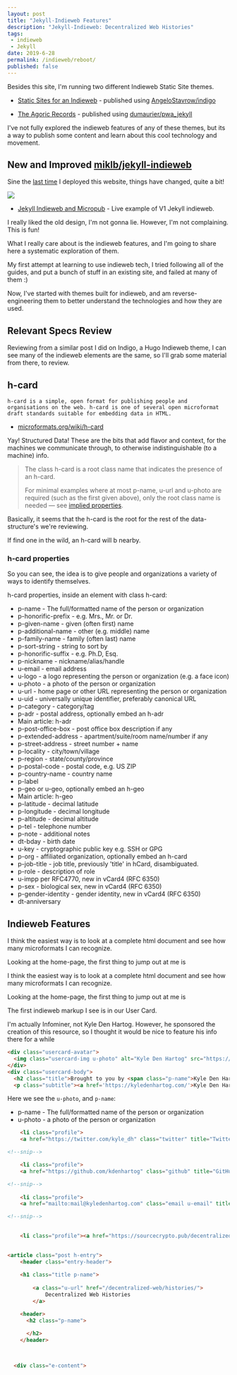 ```yaml
---
layout: post
title: "Jekyll-Indieweb Features"
description: "Jekyll-Indieweb: Decentralized Web Histories"
tags:
 - indieweb
 - Jekyll
date: 2019-6-28
permalink: /indieweb/reboot/
published: false
---
```


Besides this site, I'm running two different Indieweb Static Site themes.

* [Static Sites for an Indieweb](https://web-work.tools/indieweb) - published using [AngeloStavrow/indigo](https://github.com/AngeloStavrow/indigo)

* [The Agoric Records](https://agoric-records.xyz) - published using [dumaurier/pwa_jekyll](https://github.com/dumaurier/pwa_jekyll)

I've not fully explored the indieweb features of any of these themes, but its a way to publish some content and learn about this cool technology and movement.

## New and Improved [miklb/jekyll-indieweb](https://github.com/miklb/jekyll-indieweb)


Sine the [last time](/indieweb/miklb-jekyll-deployed/) I deployed this website, things have changed, quite a bit!

![](https://i.imgur.com/ahnVZ9tl.png)

* [Jekyll Indieweb and Micropub](https://herestomwiththeweather.com/2017/11/27/jekyll-indieweb-and-micropub/) - Live example of V1 Jekyll indieweb.

I really liked the old design, I'm not gonna lie. However, I'm not complaining. This is fun!

What I really care about is the indieweb features, and I'm going to share here a systematic exploration of them.

My first attempt at learning to use indieweb tech, I tried following all of the guides, and put a bunch of stuff in an existing site, and failed at many of them :)

Now, I've started with themes built for indieweb, and am reverse-engineering them to better understand the technologies and how they are used.

## Relevant Specs Review

Reviewing from a similar post I did on Indigo, a Hugo Indieweb theme, I can see many of the indieweb elements are the same, so I'll grab some material from there, to review.


## h-card

```
h-card is a simple, open format for publishing people and organisations on the web. h-card is one of several open microformat draft standards suitable for embedding data in HTML.
```

* [microformats.org/wiki/h-card](http://microformats.org/wiki/h-card)

Yay! Structured Data! These are the bits that add flavor and context, for the machines we communicate through, to otherwise indistinguishable (to a machine) info.

> The class h-card is a root class name that indicates the presence of an h-card.
>
>For minimal examples where at most p-name, u-url and u-photo are required (such as the first given above), only the root class name is needed — see [implied properties](http://microformats.org/wiki/microformats-2-implied-properties).


Basically, it seems that the h-card is the root for the rest of the data-structure's we're reviewing.

If find one in the wild, an h-card will b nearby.

### h-card properties

So you can see, the idea is to give people and organizations a variety of ways to identify themselves.

h-card properties, inside an element with class h-card:

* p-name - The full/formatted name of the person or organization
* p-honorific-prefix - e.g. Mrs., Mr. or Dr.
* p-given-name - given (often first) name
* p-additional-name - other (e.g. middle) name
* p-family-name - family (often last) name
* p-sort-string - string to sort by
* p-honorific-suffix - e.g. Ph.D, Esq.
* p-nickname - nickname/alias/handle
* u-email - email address
* u-logo - a logo representing the person or organization (e.g. a face icon)
* u-photo - a photo of the person or organization
* u-url - home page or other URL representing the person or organization
* u-uid - universally unique identifier, preferably canonical URL
* p-category - category/tag
* p-adr - postal address, optionally embed an h-adr
* Main article: h-adr
* p-post-office-box - post office box description if any
* p-extended-address - apartment/suite/room name/number if any
* p-street-address - street number + name
* p-locality - city/town/village
* p-region - state/county/province
* p-postal-code - postal code, e.g. US ZIP
* p-country-name - country name
* p-label
* p-geo or u-geo, optionally embed an h-geo
* Main article: h-geo
* p-latitude - decimal latitude
* p-longitude - decimal longitude
* p-altitude - decimal altitude
* p-tel - telephone number
* p-note - additional notes
* dt-bday - birth date
* u-key - cryptographic public key e.g. SSH or GPG
* p-org - affiliated organization, optionally embed an h-card
* p-job-title - job title, previously 'title' in hCard, disambiguated.
* p-role - description of role
* u-impp per RFC4770, new in vCard4 (RFC 6350)
* p-sex - biological sex, new in vCard4 (RFC 6350)
* p-gender-identity - gender identity, new in vCard4 (RFC 6350)
* dt-anniversary



## Indieweb Features





I think the easiest way is to look at a complete html document and see how many microformats I can recognize.

Looking at the home-page, the first thing to jump out at me is 

I think the easiest way is to look at a complete html document and see how many microformats I can recognize.

Looking at the home-page, the first thing to jump out at me is 

The first indieweb markup I see is in our User Card.

I'm actually Infominer, not Kyle Den Hartog. However, he sponsored the creation of this resource, so I thought it would be nice to feature his info there for a while

```html
<div class="usercard-avatar">
  <img class="usercard-img u-photo" alt="Kyle Den Hartog" src="https://sourcecrypto.pub/decentralized-web/assets/images/kyle_dh.png">
</div>
<div class="usercard-body">
  <h2 class="title">Brought to you by <span class="p-name">Kyle Den Hartog</span></h2>
  <p class="subtitle"><a href='https://kyledenhartog.com/'>Kyle Den Hartog</a> wants to see a world where passwords are eliminated as the primary form of authentication. This vision led him to be an eager contributor to the design and development of DID-Auth along with other standards in the decentralized identity community. <br /><br/>As part of his commitment to the cause, he has <a href='https://web-work.tools/services/#iso-clients-who-want-bitcoin-related-content'>sponsored</a> some of the research required to create this resource.</p>
```

Here we see the `u-photo`, and `p-name`:

- p-name - The full/formatted name of the person or organization
- u-photo - a photo of the person or organization



```html
	<li class="profile">
	<a href="https://twitter.com/kyle_dh" class="twitter" title="Twitter" rel="me">

<!--snip-->

	<li class="profile">
	<a href="https://github.com/kdenhartog" class="github" title="GitHub" rel="me">

<!--snip-->
							
	<li class="profile">
	<a href="mailto:mail@kyledenhartog.com" class="email u-email" title="Email">

<!--snip-->

							
    <li class="profile"><a href="https://sourcecrypto.pub/decentralized-web/feed.xml" class="rss" title="RSS">
    
```							


```html
<article class="post h-entry">
	<header class="entry-header">
			
	<h1 class="title p-name">
		
		<a class="u-url" href="/decentralized-web/histories/">
			Decentralized Web Histories
		</a>
```		

```html  
    <header>
      <h2 class="p-name">
        
      </h2>
    </header>
  


  <div class="e-content">
```
